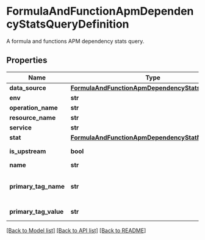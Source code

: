 # FormulaAndFunctionApmDependencyStatsQueryDefinition

A formula and functions APM dependency stats query.

## Properties
Name | Type | Description | Notes
------------ | ------------- | ------------- | -------------
**data_source** | [**FormulaAndFunctionApmDependencyStatsDataSource**](FormulaAndFunctionApmDependencyStatsDataSource.md) |  | 
**env** | **str** | APM environment. | 
**operation_name** | **str** | Name of operation on service. | 
**resource_name** | **str** | APM resource. | 
**service** | **str** | APM service. | 
**stat** | [**FormulaAndFunctionApmDependencyStatName**](FormulaAndFunctionApmDependencyStatName.md) |  | 
**is_upstream** | **bool** | Determines whether stats for upstream or downstream dependencies should be queried. | [optional] 
**name** | **str** | Name of query to use in formulas. | [optional] 
**primary_tag_name** | **str** | The name of the second primary tag used within APM; required when &#x60;primary_tag_value&#x60; is specified. See https://docs.datadoghq.com/tracing/guide/setting_primary_tags_to_scope/#add-a-second-primary-tag-in-datadog. | [optional] 
**primary_tag_value** | **str** | Filter APM data by the second primary tag. &#x60;primary_tag_name&#x60; must also be specified. | [optional] 

[[Back to Model list]](README.md#documentation-for-models) [[Back to API list]](README.md#documentation-for-api-endpoints) [[Back to README]](README.md)


